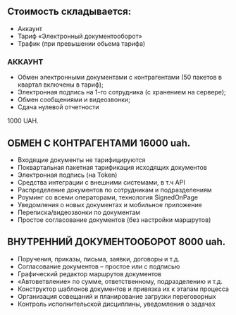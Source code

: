 ## Стоимость складывается:
* Аккаунт 
* Тариф «Электронный документооборот» 
* Трафик (при превышении обьема тарифа)


### АККАУНТ
* Обмен электронными документами с контрагентами (50 пакетов в квартал включены в тариф);
* Электронная подпись на 1-го сотрудника (с хранением на сервере);
* Обмен сообщениями и видеозвонки;
* Сдача нулевой отчетности  

1000 UAH.

## ОБМЕН С КОНТРАГЕНТАМИ 16000 uah.
* Входящие документы не тарифицируются  
* Поквартальная пакетная тарификация исходящих документов  
* Электронная подпись (на Token) 
* Средства интеграции с внешними системами, в т.ч API 
* Распределение документов по сотрудникам и подразделениям 
* Роуминг со всеми операторами, технология SignedOnPage
* Уведомления о новых документах и мобильное приложение
* Переписка/видеозвонки по документам
* Простое согласование документов (без настройки маршрутов)


## ВНУТРЕННИЙ ДОКУМЕНТООБОРОТ 8000 uah.
* Поручения, приказы, письма, заявки, договоры и т.д.
* Согласование документов – простое или с подписью
* Графический редактор маршрутов документов 
* «Автоветвление» по сумме, ответственному, подразделению и т.д.
* Конструктор шаблонов документов и привязка их к этапам процесса
* Организация совещаний и планирование загрузки переговорных
* Контроль исполнительской дисциплины, уведомления о задачах


